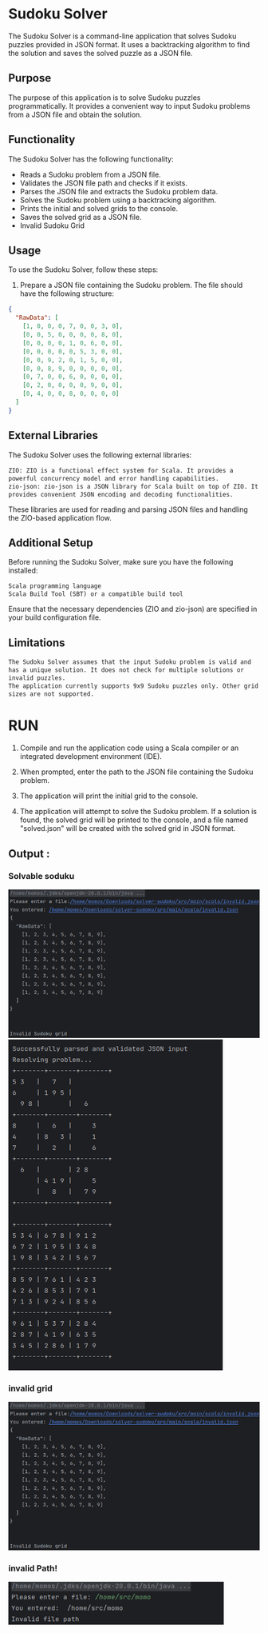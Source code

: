 # Sudoku Solver

The Sudoku Solver is a command-line application that solves Sudoku puzzles provided in JSON format. It uses a backtracking algorithm to find the solution and saves the solved puzzle as a JSON file.

## Purpose

The purpose of this application is to solve Sudoku puzzles programmatically. It provides a convenient way to input Sudoku problems from a JSON file and obtain the solution.

## Functionality

The Sudoku Solver has the following functionality:

- Reads a Sudoku problem from a JSON file.
- Validates the JSON file path and checks if it exists.
- Parses the JSON file and extracts the Sudoku problem data.
- Solves the Sudoku problem using a backtracking algorithm.
- Prints the initial and solved grids to the console.
- Saves the solved grid as a JSON file.
- Invalid Sudoku  Grid

## Usage

To use the Sudoku Solver, follow these steps:

1. Prepare a JSON file containing the Sudoku problem. The file should have the following structure:

```json
{
  "RawData": [
    [1, 0, 0, 0, 7, 0, 0, 3, 0],
    [0, 0, 5, 0, 0, 0, 0, 8, 0],
    [0, 0, 0, 0, 1, 0, 6, 0, 0],
    [0, 0, 0, 0, 0, 5, 3, 0, 0],
    [0, 0, 9, 2, 0, 1, 5, 0, 0],
    [0, 0, 8, 9, 0, 0, 0, 0, 0],
    [0, 7, 0, 0, 6, 0, 0, 0, 0],
    [0, 2, 0, 0, 0, 0, 9, 0, 0],
    [0, 4, 0, 0, 8, 0, 0, 0, 0]
  ]
}
```

## External Libraries

The Sudoku Solver uses the following external libraries:

    ZIO: ZIO is a functional effect system for Scala. It provides a powerful concurrency model and error handling capabilities.
    zio-json: zio-json is a JSON library for Scala built on top of ZIO. It provides convenient JSON encoding and decoding functionalities.

These libraries are used for reading and parsing JSON files and handling the ZIO-based application flow.

## Additional Setup

Before running the Sudoku Solver, make sure you have the following installed:

    Scala programming language
    Scala Build Tool (SBT) or a compatible build tool

Ensure that the necessary dependencies (ZIO and zio-json) are specified in your build configuration file.


## Limitations

    The Sudoku Solver assumes that the input Sudoku problem is valid and has a unique solution. It does not check for multiple solutions or invalid puzzles.
    The application currently supports 9x9 Sudoku puzzles only. Other grid sizes are not supported.

# RUN
1.   Compile and run the application code using a Scala compiler or an integrated development environment (IDE).

2.   When prompted, enter the path to the JSON file containing the Sudoku problem.

3.   The application will print the initial grid to the console.

4.   The application will attempt to solve the Sudoku problem. If a solution is found, the solved grid will be printed to the console, and a file named "solved.json" will be created with the solved grid in JSON format.

## Output :
### Solvable soduku
![Screenshot from 2023-07-09 21-01-22.png](Images%2FScreenshot%20from%202023-07-09%2021-01-22.png)
![Screenshot from 2023-07-09 21-02-13.png](Images%2FScreenshot%20from%202023-07-09%2021-02-13.png)
### invalid grid 
![Screenshot from 2023-07-09 21-01-22.png](Images%2FScreenshot%20from%202023-07-09%2021-01-22.png)
### invalid Path!
![Screenshot from 2023-07-09 21-15-54.png](Images%2FScreenshot%20from%202023-07-09%2021-15-54.png)